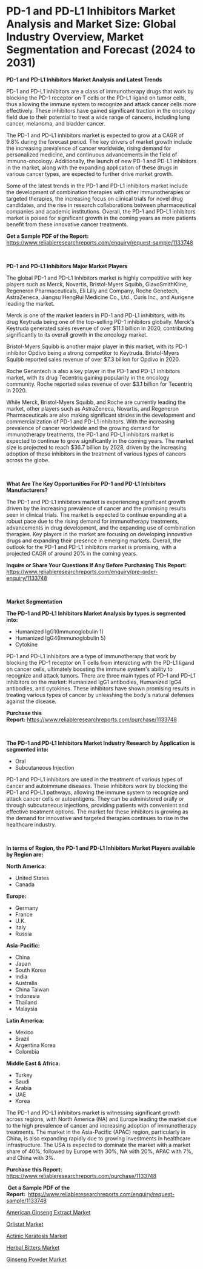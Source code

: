 <p><h1>PD-1 and PD-L1 Inhibitors Market Analysis and Market Size: Global Industry Overview, Market Segmentation and Forecast (2024 to 2031)</h1></p><p><strong>PD-1 and PD-L1 Inhibitors Market Analysis and Latest Trends</strong></p>
<p><p>PD-1 and PD-L1 inhibitors are a class of immunotherapy drugs that work by blocking the PD-1 receptor on T cells or the PD-L1 ligand on tumor cells, thus allowing the immune system to recognize and attack cancer cells more effectively. These inhibitors have gained significant traction in the oncology field due to their potential to treat a wide range of cancers, including lung cancer, melanoma, and bladder cancer.</p><p>The PD-1 and PD-L1 inhibitors market is expected to grow at a CAGR of 9.8% during the forecast period. The key drivers of market growth include the increasing prevalence of cancer worldwide, rising demand for personalized medicine, and continuous advancements in the field of immuno-oncology. Additionally, the launch of new PD-1 and PD-L1 inhibitors in the market, along with the expanding application of these drugs in various cancer types, are expected to further drive market growth.</p><p>Some of the latest trends in the PD-1 and PD-L1 inhibitors market include the development of combination therapies with other immunotherapies or targeted therapies, the increasing focus on clinical trials for novel drug candidates, and the rise in research collaborations between pharmaceutical companies and academic institutions. Overall, the PD-1 and PD-L1 inhibitors market is poised for significant growth in the coming years as more patients benefit from these innovative cancer treatments.</p></p>
<p><strong>Get a Sample PDF of the Report:&nbsp;</strong> <a href="https://www.reliableresearchreports.com/enquiry/request-sample/1133748">https://www.reliableresearchreports.com/enquiry/request-sample/1133748</a></p>
<p>&nbsp;</p>
<p><strong>PD-1 and PD-L1 Inhibitors Major Market Players</strong></p>
<p><p>The global PD-1 and PD-L1 Inhibitors market is highly competitive with key players such as Merck, Novartis, Bristol-Myers Squibb, GlaxoSmithKline, Regeneron Pharmaceuticals, Eli Lilly and Company, Roche Genetech, AstraZeneca, Jiangsu HengRui Medicine Co., Ltd., Curis Inc., and Aurigene leading the market.</p><p>Merck is one of the market leaders in PD-1 and PD-L1 inhibitors, with its drug Keytruda being one of the top-selling PD-1 inhibitors globally. Merck's Keytruda generated sales revenue of over $11.1 billion in 2020, contributing significantly to its overall growth in the oncology market.</p><p>Bristol-Myers Squibb is another major player in this market, with its PD-1 inhibitor Opdivo being a strong competitor to Keytruda. Bristol-Myers Squibb reported sales revenue of over $7.3 billion for Opdivo in 2020.</p><p>Roche Genentech is also a key player in the PD-1 and PD-L1 inhibitors market, with its drug Tecentriq gaining popularity in the oncology community. Roche reported sales revenue of over $3.1 billion for Tecentriq in 2020.</p><p>While Merck, Bristol-Myers Squibb, and Roche are currently leading the market, other players such as AstraZeneca, Novartis, and Regeneron Pharmaceuticals are also making significant strides in the development and commercialization of PD-1 and PD-L1 inhibitors. With the increasing prevalence of cancer worldwide and the growing demand for immunotherapy treatments, the PD-1 and PD-L1 inhibitors market is expected to continue to grow significantly in the coming years. The market size is projected to reach $36.7 billion by 2028, driven by the increasing adoption of these inhibitors in the treatment of various types of cancers across the globe.</p></p>
<p>&nbsp;</p>
<p><strong>What Are The Key Opportunities For PD-1 and PD-L1 Inhibitors Manufacturers?</strong></p>
<p><p>The PD-1 and PD-L1 inhibitors market is experiencing significant growth driven by the increasing prevalence of cancer and the promising results seen in clinical trials. The market is expected to continue expanding at a robust pace due to the rising demand for immunotherapy treatments, advancements in drug development, and the expanding use of combination therapies. Key players in the market are focusing on developing innovative drugs and expanding their presence in emerging markets. Overall, the outlook for the PD-1 and PD-L1 inhibitors market is promising, with a projected CAGR of around 20% in the coming years.</p></p>
<p><strong>Inquire or Share Your Questions If Any Before Purchasing This Report:</strong> <a href="https://www.reliableresearchreports.com/enquiry/pre-order-enquiry/1133748">https://www.reliableresearchreports.com/enquiry/pre-order-enquiry/1133748</a></p>
<p>&nbsp;</p>
<p><strong>Market Segmentation</strong></p>
<p><strong>The PD-1 and PD-L1 Inhibitors Market Analysis by types is segmented into:</strong></p>
<p><ul><li>Humanized IgG1(Immunoglobulin 1)</li><li>Humanized IgG4(Immunoglobulin 5)</li><li>Cytokine</li></ul></p>
<p><p>PD-1 and PD-L1 inhibitors are a type of immunotherapy that work by blocking the PD-1 receptor on T cells from interacting with the PD-L1 ligand on cancer cells, ultimately boosting the immune system's ability to recognize and attack tumors. There are three main types of PD-1 and PD-L1 inhibitors on the market: Humanized IgG1 antibodies, Humanized IgG4 antibodies, and cytokines. These inhibitors have shown promising results in treating various types of cancer by unleashing the body's natural defenses against the disease.</p></p>
<p><strong>Purchase this Report:&nbsp;</strong><a href="https://www.reliableresearchreports.com/purchase/1133748">https://www.reliableresearchreports.com/purchase/1133748</a></p>
<p>&nbsp;</p>
<p><strong>The PD-1 and PD-L1 Inhibitors Market Industry Research by Application is segmented into:</strong></p>
<p><ul><li>Oral</li><li>Subcutaneous Injection</li></ul></p>
<p><p>PD-1 and PD-L1 inhibitors are used in the treatment of various types of cancer and autoimmune diseases. These inhibitors work by blocking the PD-1 and PD-L1 pathways, allowing the immune system to recognize and attack cancer cells or autoantigens. They can be administered orally or through subcutaneous injections, providing patients with convenient and effective treatment options. The market for these inhibitors is growing as the demand for innovative and targeted therapies continues to rise in the healthcare industry.</p></p>
<p>&nbsp;</p>
<p><strong>In terms of Region, the PD-1 and PD-L1 Inhibitors Market Players available by Region are:</strong></p>
<p>
    <p> <strong> North America: </strong>
        <ul>
            <li>United States</li>
            <li>Canada</li>
        </ul>
        </p> 
    <p> <strong> Europe: </strong>
        <ul>
            <li>Germany</li>
            <li>France</li>
            <li>U.K.</li>
            <li>Italy</li>
            <li>Russia</li>
        </ul>
        </p> 
    <p> <strong> Asia-Pacific: </strong>
        <ul>
            <li>China</li>
            <li>Japan</li>
            <li>South Korea</li>
            <li>India</li>
            <li>Australia</li>
            <li>China Taiwan</li>
            <li>Indonesia</li>
            <li>Thailand</li>
            <li>Malaysia</li>
        </ul>
        </p> 
    <p> <strong> Latin America: </strong>
        <ul>
            <li>Mexico</li>
            <li>Brazil</li>
            <li>Argentina Korea</li>
            <li>Colombia</li>
        </ul>
        </p> 
    <p> <strong> Middle East & Africa: </strong>
        <ul>
            <li>Turkey</li>
            <li>Saudi</li>
            <li>Arabia</li>
            <li>UAE</li>
            <li>Korea</li>
        </ul>
    </p>
    </p>
<p><p>The PD-1 and PD-L1 inhibitors market is witnessing significant growth across regions, with North America (NA) and Europe leading the market due to the high prevalence of cancer and increasing adoption of immunotherapy treatments. The market in the Asia-Pacific (APAC) region, particularly in China, is also expanding rapidly due to growing investments in healthcare infrastructure. The USA is expected to dominate the market with a market share of 40%, followed by Europe with 30%, NA with 20%, APAC with 7%, and China with 3%.</p></p>
<p><strong>Purchase this Report: </strong><a href="https://www.reliableresearchreports.com/purchase/1133748">https://www.reliableresearchreports.com/purchase/1133748</a></p>
<p>&nbsp;<strong>Get a Sample PDF of the Report:&nbsp;&nbsp;</strong><a href="https://www.reliableresearchreports.com/enquiry/request-sample/1133748">https://www.reliableresearchreports.com/enquiry/request-sample/1133748</a></p>
<p><strong></strong></p>
<p><p><a href="https://medium.com/@chiragreportprime1/american-ginseng-extract-market-analysis-its-cagr-market-segmentation-and-global-industry-41a3467cfcd8">American Ginseng Extract Market</a></p><p><a href="https://medium.com/@chiragreportprime1/analyzing-orlistat-market-global-industry-perspective-and-forecast-2024-to-2031-70331be8572d">Orlistat Market</a></p><p><a href="https://medium.com/@vrahul.reportprime/actinic-keratosis-market-research-report-its-history-and-forecast-2024-to-2031-70a5c3dd4203">Actinic Keratosis Market</a></p><p><a href="https://medium.com/@chiragreportprime1/decoding-herbal-bitters-market-metrics-market-share-trends-and-growth-patterns-09f9bda588e9">Herbal Bitters Market</a></p><p><a href="https://medium.com/@chiragreportprime1/ginseng-powder-market-competitive-analysis-market-trends-and-forecast-to-2031-1ac4a9fea60d">Ginseng Powder Market</a></p></p>